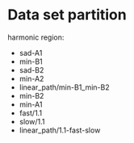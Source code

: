 # Data set partition
harmonic region:
* sad-A1
* min-B1
* sad-B2
* min-A2
* linear_path/min-B1_min-B2
* min-B2
* min-A1
* fast/1.1
* slow/1.1
* linear_path/1.1-fast-slow

